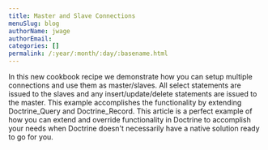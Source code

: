 ```yaml
---
title: Master and Slave Connections
menuSlug: blog
authorName: jwage 
authorEmail: 
categories: []
permalink: /:year/:month/:day/:basename.html
---
```

In this new cookbook recipe we demonstrate how you can setup multiple
connections and use them as master/slaves. All select statements are
issued to the slaves and any insert/update/delete statements are issued
to the master. This example accomplishes the functionality by extending
Doctrine\_Query and Doctrine\_Record. This article is a perfect example
of how you can extend and override functionality in Doctrine to
accomplish your needs when Doctrine doesn't necessarily have a native
solution ready to go for you.
